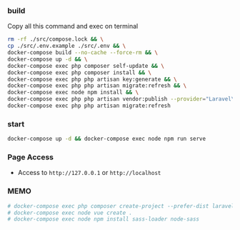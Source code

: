 ### build
Copy all this command and exec on terminal
```sh
rm -rf ./src/compose.lock && \
cp ./src/.env.example ./src/.env && \
docker-compose build --no-cache --force-rm && \
docker-compose up -d && \
docker-compose exec php composer self-update && \
docker-compose exec php composer install && \
docker-compose exec php php artisan key:generate && \
docker-compose exec php php artisan migrate:refresh && \
docker-compose exec node npm install && \
docker-compose exec php php artisan vendor:publish --provider="Laravel\Sanctum\SanctumServiceProvider" && \
docker-compose exec php php artisan migrate:refresh
```

### start
```sh
docker-compose up -d && docker-compose exec node npm run serve
```

### Page Access
- Access to `http://127.0.0.1` or `http://localhost`

### MEMO
```sh
# docker-compose exec php composer create-project --prefer-dist laravel/laravel .
# docker-compose exec node vue create .
# docker-compose exec node npm install sass-loader node-sass
```